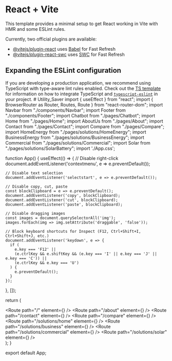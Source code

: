 # React + Vite

This template provides a minimal setup to get React working in Vite with HMR and some ESLint rules.

Currently, two official plugins are available:

- [@vitejs/plugin-react](https://github.com/vitejs/vite-plugin-react/blob/main/packages/plugin-react) uses [Babel](https://babeljs.io/) for Fast Refresh
- [@vitejs/plugin-react-swc](https://github.com/vitejs/vite-plugin-react/blob/main/packages/plugin-react-swc) uses [SWC](https://swc.rs/) for Fast Refresh

## Expanding the ESLint configuration

If you are developing a production application, we recommend using TypeScript with type-aware lint rules enabled. Check out the [TS template](https://github.com/vitejs/vite/tree/main/packages/create-vite/template-react-ts) for information on how to integrate TypeScript and [`typescript-eslint`](https://typescript-eslint.io) in your project.
#   U t i l i t y _ S a v e r 
 
 
import { useEffect } from "react";
import { BrowserRouter as Router, Routes, Route } from "react-router-dom";
import Navbar from "./components/Navbar";
import Footer from "./components/Footer";
import Chatbot from "./pages/Chatbot";
import Home from "./pages/Home";
import AboutUs from "./pages/About";
import Contact from "./pages/Contact";
import Compare from "./pages/Compare";
import HomeEnergy from "./pages/solutions/HomeEnergy";
import BusinessEnergy from "./pages/solutions/BusinessEnergy";
import Commercial from "./pages/solutions/Commercial";
import Solar from "./pages/solutions/SolarBattery";
import './App.css';

function App() {
  useEffect(() => {
    // Disable right-click
    document.addEventListener('contextmenu', e => e.preventDefault());

    // Disable text selection
    document.addEventListener('selectstart', e => e.preventDefault());

    // Disable copy, cut, paste
    const blockClipboard = e => e.preventDefault();
    document.addEventListener('copy', blockClipboard);
    document.addEventListener('cut', blockClipboard);
    document.addEventListener('paste', blockClipboard);

    // Disable dragging images
    const images = document.querySelectorAll('img');
    images.forEach(img => img.setAttribute('draggable', 'false'));

    // Block keyboard shortcuts for Inspect (F12, Ctrl+Shift+I, Ctrl+Shift+J, etc.)
    document.addEventListener('keydown', e => {
      if (
        e.key === 'F12' ||
        (e.ctrlKey && e.shiftKey && (e.key === 'I' || e.key === 'J' || e.key === 'C')) ||
        (e.ctrlKey && e.key === 'U')
      ) {
        e.preventDefault();
      }
    });
  }, []);

  return (
    <Router>
      <div className="font-sans bg-white text-gray-800 select-none">
        <Navbar />
        <Routes>
          <Route path="/" element={<Home />} />
          <Route path="/about" element={<AboutUs />} />
          <Route path="/contact" element={<Contact />} />
          <Route path="/compare" element={<Compare />} />
          <Route path="/solutions/home" element={<HomeEnergy />} />
          <Route path="/solutions/business" element={<BusinessEnergy />} />
          <Route path="/solutions/commercial" element={<Commercial />} />
          <Route path="/solutions/solar" element={<Solar />} />
        </Routes>
        <Footer />
      </div>
    </Router>
  );
}

export default App;
